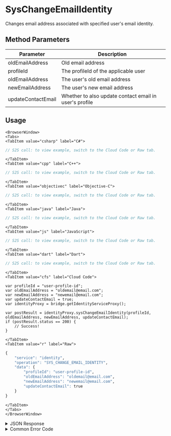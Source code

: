 # SysChangeEmailIdentity

Changes email address associated with specified user's email identity.

<PartialServop service_name="identity" operation_name="SYS_CHANGE_EMAIL_IDENTITY" />

## Method Parameters

| Parameter          | Description                                            |
| ------------------ | ------------------------------------------------------ |
| oldEmailAddress    | Old email address                                      |
| profileId          | The profileId of the applicable user                   |
| oldEmailAddress    | The user's old email address                           |
| newEmailAddress    | The user's new email address                           |
| updateContactEmail | Whether to also update contact email in user's profile |

## Usage

```mdx-code-block
<BrowserWindow>
<Tabs>
<TabItem value="csharp" label="C#">
```

```csharp
// S2S call: to view example, switch to the Cloud Code or Raw tab.
```

```mdx-code-block
</TabItem>
<TabItem value="cpp" label="C++">
```

```cpp
// S2S call: to view example, switch to the Cloud Code or Raw tab.
```

```mdx-code-block
</TabItem>
<TabItem value="objectivec" label="Objective-C">
```

```objectivec
// S2S call: to view example, switch to the Cloud Code or Raw tab.
```

```mdx-code-block
</TabItem>
<TabItem value="java" label="Java">
```

```java
// S2S call: to view example, switch to the Cloud Code or Raw tab.
```

```mdx-code-block
</TabItem>
<TabItem value="js" label="JavaScript">
```

```javascript
// S2S call: to view example, switch to the Cloud Code or Raw tab.
```

```mdx-code-block
</TabItem>
<TabItem value="dart" label="Dart">
```

```dart
// S2S call: to view example, switch to the Cloud Code or Raw tab.
```

```mdx-code-block
</TabItem>
<TabItem value="cfs" label="Cloud Code">
```

```cfscript
var profileId = "user-profile-id";
var oldEmailAddress = "oldemail@email.com";
var newEmailAddress = "newemail@email.com";
var updateContactEmail = true;
var identityProxy = bridge.getIdentityServiceProxy();

var postResult = identityProxy.sysChangeEmailIdentity(profileId, oldEmailAddress, newEmailAddress, updateContactEmail);
if (postResult.status == 200) {
    // Success!
}
```

```mdx-code-block
</TabItem>
<TabItem value="r" label="Raw">
```

```r
{
	"service": "identity",
	"operation": "SYS_CHANGE_EMAIL_IDENTITY",
	"data": {
        "profileId": "user-profile-id",
        "oldEmailAddress": "oldemail@email.com",
        "newEmailAddress": "newemail@email.com",
		"updateContactEmail": true
	}
}
```

```mdx-code-block
</TabItem>
</Tabs>
</BrowserWindow>
```

<details>
<summary>JSON Response</summary>

```json
{
    "status": 200,
    "data": {}
}
```

</details>

<details>
<summary>Common Error Code</summary>

### Status Codes

| Code  | Name      | Description                         |
| ----- | --------- | ----------------------------------- |
| 40583 | APP_ERROR | New email address is already in use |

</details>
